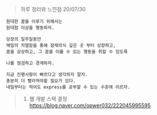 > 하루 정리와 느낀점 20/07/30
```
원대한 꿈을 이루기 위해서는
원대함 이상을 행동하자.

당장의 일주일동안
매일의 치열함을 통해 잠재의식 깊은 곳 부터 성장하고,
꿈을 상상하고, 그 꿈을 이룰 수 있는 행동을 취할 수 있도록

나를 점검하고 경계하자.
```

```
지금 진행사항이 빠르다고 생각하지 말자.
충분히 더 빨라져야할 필요가 있다.
내일부터는 적어도 express를 공부할 수 있는 수준에 이르자.
```


>1) 웹 개발 스택 결정   
https://blog.naver.com/opwer032/222045995595